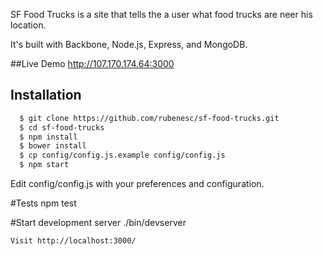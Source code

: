 
SF Food Trucks is a site that tells the a user what food trucks are neer his location.

It's built with Backbone, Node.js, Express, and MongoDB.

##Live Demo
http://107.170.174.64:3000

## Installation
```bash
  $ git clone https://github.com/rubenesc/sf-food-trucks.git
  $ cd sf-food-trucks
  $ npm install
  $ bower install
  $ cp config/config.js.example config/config.js
  $ npm start
```

Edit config/config.js with your preferences and configuration.

#Tests
npm test

#Start development server
./bin/devserver

```
Visit http://localhost:3000/
```



